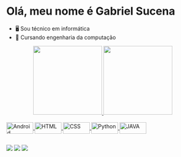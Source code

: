 # Olá, meu nome é Gabriel Sucena
- 🖥️ Sou técnico em informática
- 📖 Cursando engenharia da computação

<div align="center">
  <a href="https://github.com/GabrielSucena">
  <img height="180em" src="https://github-readme-stats.vercel.app/api?username=GabrielSucena&show_icons=true&theme=tokyonight&include_all_commits=true&count_private=true"/>
  <img height="180em" src="https://github-readme-stats.vercel.app/api/top-langs/?username=GabrielSucena&layout=compact&langs_count=7&theme=tokyonight"/>
</div>
<div style="display: inline_block"><br>
  <img align="center" alt="Android" height="30" width="70" src="https://img.shields.io/badge/MySQL-00000F?style=for-the-badge&logo=mysql&logoColor=white">
  <img align="center" alt="HTML" height="30" width="70" src="https://img.shields.io/badge/HTML-239120?style=for-the-badge&logo=html5&logoColor=white">
  <img align="center" alt="CSS" height="30" width="70" src="https://img.shields.io/badge/CSS-239120?&style=for-the-badge&logo=css3&logoColor=white">
  <img align="center" alt="Python" height="30" width="70" src="https://img.shields.io/badge/Python-14354C?style=for-the-badge&logo=python&logoColor=white">
  <img align="center" alt="JAVA" height="30" width="70" src="https://img.shields.io/badge/Java-ED8B00?style=for-the-badge&logo=java&logoColor=white">
</div>
  
  ##
 
<div> 
  <a href="https://www.instagram.com/gabrielsucena_/" target="_blank"><img src="https://img.shields.io/badge/-Instagram-%23E4405F?style=for-the-badge&logo=instagram&logoColor=white" target="_blank"></a>
  <a href = "mailto:eng.gabrielsucena@gmail.com"><img src="https://img.shields.io/badge/Gmail-D14836?style=for-the-badge&logo=gmail&logoColor=white" target="_blank"></a>
  <a href="https://www.linkedin.com/in/gabriel-sucena-99822b219" target="_blank"><img src="https://img.shields.io/badge/-LinkedIn-%230077B5?style=for-the-badge&logo=linkedin&logoColor=white" target="_blank"></a> 
 
</div>
